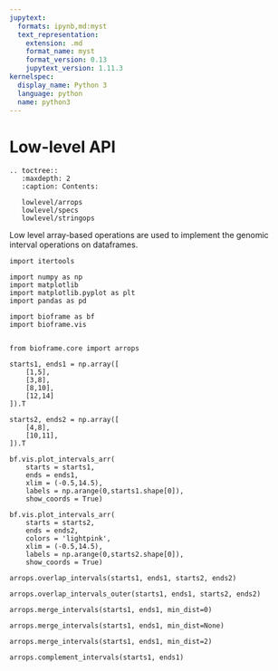 ```yaml
---
jupytext:
  formats: ipynb,md:myst
  text_representation:
    extension: .md
    format_name: myst
    format_version: 0.13
    jupytext_version: 1.11.3
kernelspec:
  display_name: Python 3
  language: python
  name: python3
---
```


# Low-level API

```{eval-rst}
.. toctree::
   :maxdepth: 2
   :caption: Contents:

   lowlevel/arrops
   lowlevel/specs
   lowlevel/stringops

```

Low level array-based operations are used to implement the genomic interval operations on dataframes. 

```{code-cell} ipython3
import itertools

import numpy as np
import matplotlib
import matplotlib.pyplot as plt
import pandas as pd

import bioframe as bf
import bioframe.vis


from bioframe.core import arrops
```

```{code-cell} ipython3
starts1, ends1 = np.array([
    [1,5],
    [3,8],
    [8,10],
    [12,14]
]).T

starts2, ends2 = np.array([
    [4,8],
    [10,11],
]).T
```

```{code-cell} ipython3
bf.vis.plot_intervals_arr(
    starts = starts1,
    ends = ends1,
    xlim = (-0.5,14.5),
    labels = np.arange(0,starts1.shape[0]),
    show_coords = True)

bf.vis.plot_intervals_arr(
    starts = starts2,
    ends = ends2,
    colors = 'lightpink',
    xlim = (-0.5,14.5),
    labels = np.arange(0,starts2.shape[0]),
    show_coords = True)
```

```{code-cell} ipython3
arrops.overlap_intervals(starts1, ends1, starts2, ends2)
```

```{code-cell} ipython3
arrops.overlap_intervals_outer(starts1, ends1, starts2, ends2)
```

```{code-cell} ipython3
arrops.merge_intervals(starts1, ends1, min_dist=0)
```

```{code-cell} ipython3
arrops.merge_intervals(starts1, ends1, min_dist=None)
```

```{code-cell} ipython3
arrops.merge_intervals(starts1, ends1, min_dist=2)
```

```{code-cell} ipython3
arrops.complement_intervals(starts1, ends1)
```
